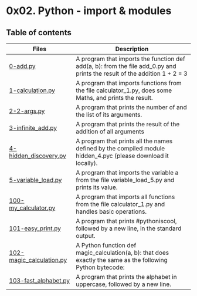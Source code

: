 # 0x02. Python - import & modules

## Table of contents
Files | Description
----- | -----------
[0-add.py](./0-add.py) | A program that imports the function def add(a, b): from the file add_0.py and prints the result of the addition 1 + 2 = 3
[1-calculation.py](./1-calculation.py) | A program that imports functions from the file calculator_1.py, does some Maths, and prints the result.
[2-2-args.py](./2-args.py) | A program that prints the number of and the list of its arguments.
[3-infinite_add.py](./3-infinite_add.py) | A program that prints the result of the addition of all arguments
[4-hidden_discovery.py](./4-hidden_discovery.py) | A program that prints all the names defined by the compiled module hidden_4.pyc (please download it locally).
[5-variable_load.py](./5-variable_load.py) | A program that imports the variable a from the file variable_load_5.py and prints its value.
[100-my_calculator.py](./100-my_calculator.py) | A program that imports all functions from the file calculator_1.py and handles basic operations.
[101-easy_print.py](./101-easy_print.py) | A program that prints #pythoniscool, followed by a new line, in the standard output.
[102-magic_calculation.py](./102-magic_calculation.py) | A Python function def magic_calculation(a, b): that does exactly the same as the following Python bytecode:
[103-fast_alphabet.py](./103-fast_alphabet.py) | A program that prints the alphabet in uppercase, followed by a new line.

